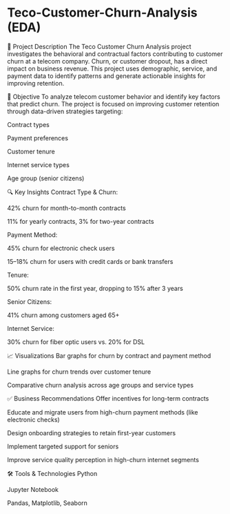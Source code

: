# Teco-Customer-Churn-Analysis (EDA)
📝 Project Description
The Teco Customer Churn Analysis project investigates the behavioral and contractual factors contributing to customer churn at a telecom company. Churn, or customer dropout, has a direct impact on business revenue. This project uses demographic, service, and payment data to identify patterns and generate actionable insights for improving retention.


📌 Objective
To analyze telecom customer behavior and identify key factors that predict churn. The project is focused on improving customer retention through data-driven strategies targeting:

Contract types

Payment preferences

Customer tenure

Internet service types

Age group (senior citizens)

🔍 Key Insights
Contract Type & Churn:

42% churn for month-to-month contracts

11% for yearly contracts, 3% for two-year contracts

Payment Method:

45% churn for electronic check users

15–18% churn for users with credit cards or bank transfers

Tenure:

50% churn rate in the first year, dropping to 15% after 3 years

Senior Citizens:

41% churn among customers aged 65+

Internet Service:

30% churn for fiber optic users vs. 20% for DSL

📈 Visualizations
Bar graphs for churn by contract and payment method

Line graphs for churn trends over customer tenure

Comparative churn analysis across age groups and service types

✅ Business Recommendations
Offer incentives for long-term contracts

Educate and migrate users from high-churn payment methods (like electronic checks)

Design onboarding strategies to retain first-year customers

Implement targeted support for seniors

Improve service quality perception in high-churn internet segments

🛠️ Tools & Technologies
Python

Jupyter Notebook

Pandas, Matplotlib, Seaborn
